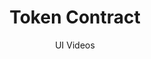 ---
layout: embed
permalink: apps/mint/business-processes/token-contract/ux-videos
lang: en
page_id: apps-mint-business-processes-token-contract-video


title: Token Contract
subtitle: UI Videos
backUrl: /apps/mint/business-processes/token-contract

description: Diagrams
---